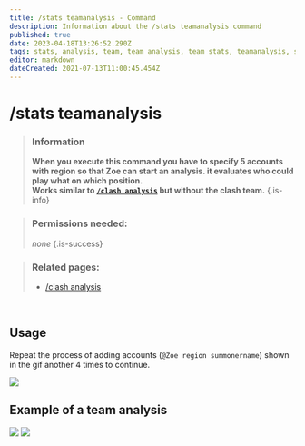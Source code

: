 ```yaml
---
title: /stats teamanalysis - Command
description: Information about the /stats teamanalysis command
published: true
date: 2023-04-18T13:26:52.290Z
tags: stats, analysis, team, team analysis, team stats, teamanalysis, stats teamanalysis
editor: markdown
dateCreated: 2021-07-13T11:00:45.454Z
---
```


# /stats teamanalysis

>### Information
>**When you execute this command you have to specify 5 accounts with region so that Zoe can start an analysis. it evaluates who could play what on which position.** <br>
>**Works similar to [`/clash analysis`](https://wiki.zoe-discord-bot.ch/en/commands/clash/analysis) but without the clash team.**
>{.is-info}

>### Permissions needed:
> *none*
>{.is-success}

>### Related pages:
>- [/clash analysis](https://wiki.zoe-discord-bot.ch/en/commands/clash/analysis)

<br>

## Usage

Repeat the process of adding accounts (`@Zoe region summonername`) shown in the gif another 4 times to continue.

![](/new_stats_teamanalysis.gif)
<br>

##   Example of a team analysis

![](/new_statsteamanalysis.png)
![](/new_statsteamanalysis_bans.png)